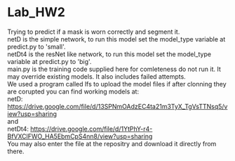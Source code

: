 # Lab_HW2
Trying to predict if a mask is worn correctly and segment it.</br>
netD is the simple network, to run this model set the model_type variable at predict.py to 'small'.</br>
netDt4 is the resNet like network, to run this model set the model_type variable at predict.py to 'big'.</br>
main.py is the training code supplied here for comleteness do not run it. It may override existing models. It also includes failed attempts.</br>
We used a program called lfs to upload the model files if after clonning they are corupted you can find working models at:</br>
netD: 
https://drive.google.com/file/d/13SPNmOAdzEC4ta21m3TyX_TgVsTTNsq5/view?usp=sharing
</br>
and</br>
netDt4: 
https://drive.google.com/file/d/1YtPhY-r4-BfVXClFWO_HA5EbmCpS4nn8/view?usp=sharing
</br>You may also enter the file at the repositry and download it directly from there.
